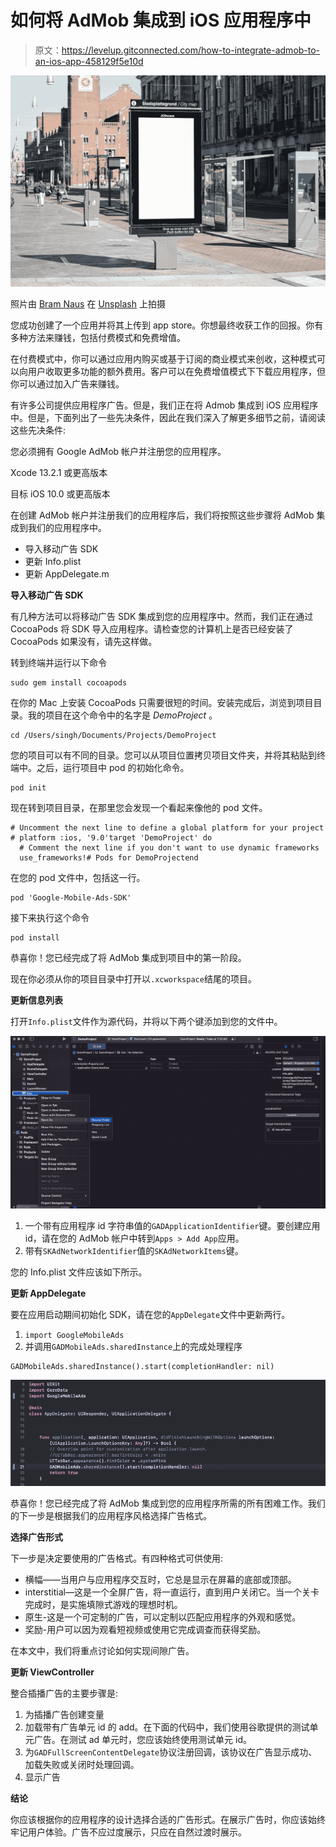 # 如何将 AdMob 集成到 iOS 应用程序中

> 原文：<https://levelup.gitconnected.com/how-to-integrate-admob-to-an-ios-app-458129f5e10d>

![](img/b2e27dcc24d37bf46dc0312c9742c867.png)

照片由 [Bram Naus](https://unsplash.com/@bramnaus?utm_source=medium&utm_medium=referral) 在 [Unsplash](https://unsplash.com?utm_source=medium&utm_medium=referral) 上拍摄

您成功创建了一个应用并将其上传到 app store。你想最终收获工作的回报。你有多种方法来赚钱，包括付费模式和免费增值。

在付费模式中，你可以通过应用内购买或基于订阅的商业模式来创收，这种模式可以向用户收取更多功能的额外费用。客户可以在免费增值模式下下载应用程序，但你可以通过加入广告来赚钱。

有许多公司提供应用程序广告。但是，我们正在将 Admob 集成到 iOS 应用程序中。但是，下面列出了一些先决条件，因此在我们深入了解更多细节之前，请阅读这些先决条件:

您必须拥有 Google AdMob 帐户并注册您的应用程序。

Xcode 13.2.1 或更高版本

目标 iOS 10.0 或更高版本

在创建 AdMob 帐户并注册我们的应用程序后，我们将按照这些步骤将 AdMob 集成到我们的应用程序中。

*   导入移动广告 SDK
*   更新 Info.plist
*   更新 AppDelegate.m

**导入移动广告 SDK**

有几种方法可以将移动广告 SDK 集成到您的应用程序中。然而，我们正在通过 CocoaPods 将 SDK 导入应用程序。请检查您的计算机上是否已经安装了 CocoaPods 如果没有，请先这样做。

转到终端并运行以下命令

```
sudo gem install cocoapods
```

在你的 Mac 上安装 CocoaPods 只需要很短的时间。安装完成后，浏览到项目目录。我的项目在这个命令中的名字是 *DemoProject* 。

```
cd /Users/singh/Documents/Projects/DemoProject
```

您的项目可以有不同的目录。您可以从项目位置拷贝项目文件夹，并将其粘贴到终端中。之后，运行项目中 pod 的初始化命令。

```
pod init
```

现在转到项目目录，在那里您会发现一个看起来像他的 pod 文件。

```
# Uncomment the next line to define a global platform for your project
# platform :ios, '9.0'target 'DemoProject' do
  # Comment the next line if you don't want to use dynamic frameworks
  use_frameworks!# Pods for DemoProjectend
```

在您的 pod 文件中，包括这一行。

```
pod 'Google-Mobile-Ads-SDK'
```

接下来执行这个命令

```
pod install
```

恭喜你！您已经完成了将 AdMob 集成到项目中的第一阶段。

现在你必须从你的项目目录中打开以`.xcworkspace`结尾的项目。

**更新信息列表**

打开`Info.plist`文件作为源代码，并将以下两个键添加到您的文件中。

![](img/c0a5dea5f78d051bde657534c2c305e1.png)

1.  一个带有应用程序 id 字符串值的`GADApplicationIdentifier`键。要创建应用 id，请在您的 AdMob 帐户中转到`Apps > Add App`应用。
2.  带有`SKAdNetworkIdentifier`值的`SKAdNetworkItems`键。

您的 Info.plist 文件应该如下所示。

**更新 AppDelegate**

要在应用启动期间初始化 SDK，请在您的`AppDelegate`文件中更新两行。

1.  `import GoogleMobileAds`
2.  并调用`GADMobileAds.sharedInstance`上的完成处理程序

```
GADMobileAds.sharedInstance().start(completionHandler: nil)
```

![](img/0ce428dc888d4050ab920556c0db3730.png)

恭喜你！您已经完成了将 AdMob 集成到您的应用程序所需的所有困难工作。我们的下一步是根据我们的应用程序风格选择广告格式。

**选择广告形式**

下一步是决定要使用的广告格式。有四种格式可供使用:

*   横幅——当用户与应用程序交互时，它总是显示在屏幕的底部或顶部。
*   interstitial—这是一个全屏广告，将一直运行，直到用户关闭它。当一个关卡完成时，是实施填隙式游戏的理想时机。
*   原生-这是一个可定制的广告，可以定制以匹配应用程序的外观和感觉。
*   奖励-用户可以因为观看短视频或使用它完成调查而获得奖励。

在本文中，我们将重点讨论如何实现间隙广告。

**更新 ViewController**

整合插播广告的主要步骤是:

1.  为插播广告创建变量
2.  加载带有广告单元 id 的 add。在下面的代码中，我们使用谷歌提供的测试单元广告。在测试 ad 单元时，您应该始终使用测试单元 id。
3.  为`GADFullScreenContentDelegate`协议注册回调，该协议在广告显示成功、加载失败或关闭时处理回调。
4.  显示广告

**结论**

你应该根据你的应用程序的设计选择合适的广告形式。在展示广告时，你应该始终牢记用户体验。广告不应过度展示，只应在自然过渡时展示。